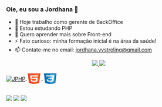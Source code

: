 ### Oie, eu sou a Jordhana 👋

- 🔭 Hoje trabalho como gerente de BackOffice
- 🌱 Estou estudando PHP 
- 🤔 Quero aprender mais sobre Front-end
- ⚡ Fato curioso: minha formação inicial é na área da saúde!
- 📫 Contate-me no email: jordhana.vvstreling@gmail.com

<div align="center">
  <a href="https://github.com/Jstreling">
  <img height="170em" src="https://github-readme-stats.vercel.app/api?username=Jstreling&show_icons=true&theme=tokyonight&include_all_commits=true&count_private=true"/>
  <img height="170em" src="https://github-readme-stats.vercel.app/api/top-langs/?username=Jstreling&layout=compact&langs_count=7&theme=tokyonight"/>
</div>

</div>
<div style="display: inline_block"><br>
  <img align="center" alt="JPHP" height="30" width="40" src="https://cdn.jsdelivr.net/gh/devicons/devicon/icons/php/php-original.svg">
  <img align="center" alt="Rafa-HTML" height="30" width="40" src="https://raw.githubusercontent.com/devicons/devicon/master/icons/html5/html5-original.svg">
  <img align="center" alt="Rafa-CSS" height="30" width="40" src="https://raw.githubusercontent.com/devicons/devicon/master/icons/css3/css3-original.svg">
</div>

##

<div>
<a href="https://instagram.com/jordhananutri" target="_blank"><img src="https://img.shields.io/badge/-Instagram-%23E4405F?style=for-the-badge&logo=instagram&logoColor=white" target="_blank"></a>
<a href="https://twitter.com/jordhananutri"><img src="https://img.shields.io/badge/Twitter-1DA1F2?style=for-the-badge&logo=twitter&logoColor=white"></a>
<a href="https://twitter.com/jordhananutri](https://api.whatsapp.com/send?phone=5543998232513&text="><img src="https://img.shields.io/badge/WhatsApp-25D366?style=for-the-badge&logo=whatsapp&logoColor=white"></a>


</div>

